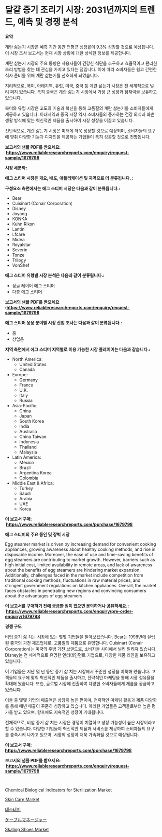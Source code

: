<p><h1>달걀 증기 조리기 시장: 2031년까지의 트렌드, 예측 및 경쟁 분석</h1></p><p><strong>요약</strong></p>
<p><p>계란 삶는기 시장은 예측 기간 동안 연평균 성장률이 9.3% 성장할 것으로 예상됩니다. 이 시장 조사 보고서는 현재 시장 상황에 대한 상세한 정보를 제공합니다.</p><p>계란 삶는기 시장의 주요 동향은 사용자들이 건강한 식단을 추구하고 효율적이고 편리한 조리 방법을 찾는 데 관심을 가지고 있다는 점입니다. 이에 따라 소비자들은 쉽고 간편한 식사 준비를 위해 계란 삶는기를 선호하게 되었습니다.</p><p>지리적으로, 북미, 아태지역, 유럽, 미국, 중국 등 계란 삶는기 시장은 전 세계적으로 널리 퍼져 있습니다. 특히 중국은 계란 삶는기 시장에서 가장 큰 성장과 잠재력을 보유하고 있습니다.</p><p>북미와 유럽 시장은 고도의 기술과 혁신을 통해 고품질의 계란 삶는기를 소비자들에게 제공하고 있습니다. 아태지역과 중국 시장 역시 소비자들의 증가하는 건강 의식과 바쁜 생활 방식에 맞는 혁신적인 제품을 출시하여 시장 성장을 이끌고 있습니다.</p><p>전반적으로, 계란 삶는기 시장은 미래에 더욱 성장할 것으로 예상되며, 소비자들의 요구에 맞춰 다양한 기능과 디자인을 제공하는 기업들이 특히 성공할 것으로 전망됩니다.</p></p>
<p><strong>보고서의 샘플 PDF를 받으세요: &nbsp;<a href="https://www.reliableresearchreports.com/enquiry/request-sample/1679798">https://www.reliableresearchreports.com/enquiry/request-sample/1679798</a></strong></p>
<p><strong>시장 세분화:</strong></p>
<p><strong> 에그 스티머 시장은 개요, 배포, 애플리케이션 및 지역으로 더 분류됩니다. :</strong></p>
<p><strong>구성요소 측면에서는 에그 스티머 시장은 다음과 같이 분류됩니다.:</strong></p>
<p><ul><li>Bear</li><li>Cuisinart (Conair Corporation)</li><li>Disney</li><li>Joyang</li><li>KONKA</li><li>Kuhn Rikon</li><li>Lantini</li><li>Lfcare</li><li>Midea</li><li>Royalstar</li><li>Severin</li><li>Tonze</li><li>Trilogy</li><li>VonShef</li></ul></p>
<p><strong> 에그 스티머 유형별 시장 분석은 다음과 같이 분류됩니다.:</strong></p>
<p><ul><li>싱글 레이어 에그 스티머</li><li>다층 에그 스티머</li></ul></p>
<p><strong>보고서의 샘플 PDF를 받으세요 :<a href="https://www.reliableresearchreports.com/enquiry/request-sample/1679798">https://www.reliableresearchreports.com/enquiry/request-sample/1679798</a></strong></p>
<p><strong> 에그 스티머 응용 분야별 시장 산업 조사는 다음과 같이 분류됩니다.:</strong></p>
<p><ul><li>홈</li><li>상업용</li></ul></p>
<p><strong>지역 측면에서 에그 스티머 지역별로 이용 가능한 시장 플레이어는 다음과 같습니다.:</strong></p>
<p><ul>
    <li>
        North America:
        <ul>
            <li>United States</li>
            <li>Canada</li>
        </ul>
    </li>
    <li>
        Europe:
        <ul>
            <li>Germany</li>
            <li>France</li>
            <li>U.K.</li>
            <li>Italy</li>
            <li>Russia</li>
        </ul>
    </li>
    <li>
        Asia-Pacific:
        <ul>
            <li>China</li>
            <li>Japan</li>
            <li>South Korea</li>
            <li>India</li>
            <li>Australia</li>
            <li>China Taiwan</li>
            <li>Indonesia</li>
            <li>Thailand</li>
            <li>Malaysia</li>
        </ul>
    </li>
    <li>
        Latin America:
        <ul>
            <li>Mexico</li>
            <li>Brazil</li>
            <li>Argentina Korea</li>
            <li>Colombia</li>
        </ul>
    </li>
    <li>
        Middle East & Africa:
        <ul>
            <li>Turkey</li>
            <li>Saudi</li>
            <li>Arabia</li>
            <li>UAE</li>
            <li>Korea</li>
        </ul>
    </li>
    </ul></p>
<p><strong>이 보고서 구매: &nbsp;<a href="https://www.reliableresearchreports.com/purchase/1679798">https://www.reliableresearchreports.com/purchase/1679798</a></strong></p>
<p><strong>에그 스티머의 주요 동인 및 장벽 시장</strong></p>
<p><p>Egg steamer market is driven by increasing demand for convenient cooking appliances, growing awareness about healthy cooking methods, and rise in disposable income. Moreover, the ease of use and time-saving benefits of egg steamers are contributing to market growth. However, barriers such as high initial cost, limited availability in remote areas, and lack of awareness about the benefits of egg steamers are hindering market expansion. Additionally, challenges faced in the market include competition from traditional cooking methods, fluctuations in raw material prices, and stringent government regulations on kitchen appliances. Overall, the market faces obstacles in penetrating new regions and convincing consumers about the advantages of egg steamers.</p></p>
<p><strong>이 보고서를 구매하기 전에 궁금한 점이 있으면 문의하거나 공유하세요.: &nbsp;<a href="https://www.reliableresearchreports.com/enquiry/pre-order-enquiry/1679798">https://www.reliableresearchreports.com/enquiry/pre-order-enquiry/1679798</a></strong></p>
<p><strong>경쟁 구도</strong></p>
<p><p>비업 증기 삶 치는 시장에 있는 몇몇 기업들을 알아보겠습니다. Bear는 1998년에 설립된 중국의 가전 제조업체로, 고품질의 제품으로 유명합니다. Cuisinart (Conair Corporation)는 미국의 주방 가전 브랜드로, 소비자들 사이에서 널리 알려져 있습니다. Disney는 전 세계적으로 유명한 엔터테인먼트 기업으로, 다양한 제품 라인을 보유하고 있습니다.</p><p>이 기업들은 지난 몇 년 동안 증기 삶 치는 시장에서 꾸준한 성장을 이룩해 왔습니다. 고객들의 요구에 맞춰 혁신적인 제품을 출시하고, 전략적인 마케팅을 통해 시장 점유율을 확대해 왔습니다. 또한, 글로벌 시장에 진출하여 다양한 소비자들에게 제품을 공급하고 있습니다.</p><p>이들 중 몇몇 기업의 매출액은 상당히 높은 편이며, 전략적인 마케팅 활동과 제품 다양화를 통해 매년 매출이 꾸준히 성장하고 있습니다. 이러한 기업들은 고객들로부터 높은 평가를 받고 있으며, 향후에도 지속적인 성장이 기대됩니다.</p><p>전체적으로, 비업 증기 삶 치는 시장은 경쟁이 치열하고 성장 가능성이 높은 시장이라고 할 수 있습니다. 다양한 기업들이 혁신적인 제품과 서비스를 제공하여 소비자들의 요구를 충족시켜 나가고 있으며, 시장의 성장이 더욱 가속화될 것으로 예상됩니다.</p></p>
<p><strong>이 보고서 구매: &nbsp; <a href="https://www.reliableresearchreports.com/purchase/1679798">https://www.reliableresearchreports.com/purchase/1679798</a></strong></p>
<p><strong>보고서의 샘플 PDF를 받으세요: &nbsp;<a href="https://www.reliableresearchreports.com/enquiry/request-sample/1679798">https://www.reliableresearchreports.com/enquiry/request-sample/1679798</a></strong><strong></strong></p>
<p>&nbsp;</p>
<p><p><a href="https://issuu.com/reportprime-2/docs/chemical-biological-indicators-for-sterilization-m">Chemical Biological Indicators for Sterilization Market</a></p><p><a href="https://github.com/kosella/Market-Research-Report-List-2/blob/main/skin-care-market.md">Skin Care Market</a></p><p><a href="https://github.com/vs2869dizt0/Market-Research-Report-List-1/blob/main/80879082269.md">데스테머</a></p><p><a href="https://github.com/oqoeusbvpadwjs08/Market-Research-Report-List-1/blob/main/19191202682.md">ケーブルマネージャー</a></p><p><a href="https://github.com/nathandecarvalho/Market-Research-Report-List-2/blob/main/skating-shoes-market.md">Skating Shoes Market</a></p></p>